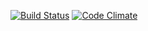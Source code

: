 [![Build Status](https://travis-ci.org/eebasadre20/serbisyou-api.svg?branch=master)](https://travis-ci.org/eebasadre20/serbisyou-api)
[![Code Climate](https://codeclimate.com/github/eebasadre20/serbisyou-api/badges/gpa.svg)](https://codeclimate.com/github/eebasadre20/serbisyou-api)
